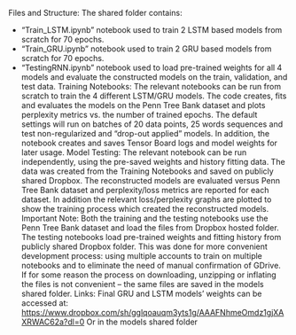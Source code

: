 Files and Structure:
The shared folder contains:
- “Train_LSTM.ipynb” notebook used to train 2 LSTM based models from scratch for 70 epochs.
- “Train_GRU.ipynb” notebook used to train 2 GRU based models from scratch for 70 epochs.
- “TestingRNN.ipynb” notebook used to load pre-trained weights for all 4 models and evaluate the
constructed models on the train, validation, and test data.
Training Notebooks:
The relevant notebooks can be run from scratch to train the 4 different LSTM/GRU models. The code
creates, fits and evaluates the models on the Penn Tree Bank dataset and plots perplexity metrics vs. the
number of trained epochs.
The default settings will run on batches of 20 data points, 25 words sequences and test non-regularized
and “drop-out applied” models.
In addition, the notebook creates and saves Tensor Board logs and model weights for later usage.
Model Testing:
The relevant notebook can be run independently, using the pre-saved weights and history fitting data.
The data was created from the Training Notebooks and saved on publicly shared Dropbox.
The reconstructed models are evaluated versus Penn Tree Bank dataset and perplexity/loss metrics are
reported for each dataset.
In addition the relevant loss/perplexity graphs are plotted to show the training process which created
the reconstructed models.
Important Note:
Both the training and the testing notebooks use the Penn Tree Bank dataset and load the files from
Dropbox hosted folder.
The testing notebooks load pre-trained weights and fitting history from publicly shared Dropbox folder.
This was done for more convenient development process: using multiple accounts to train on multiple
notebooks and to eliminate the need of manual confirmation of GDrive.
If for some reason the process on downloading, unzipping or inflating the files is not convenient – the
same files are saved in the models shared folder.
Links:
Final GRU and LSTM models’ weights can be accessed at:
https://www.dropbox.com/sh/gglqoauqm3yts1g/AAAFNhmeOmdz1gjXAXRWAC62a?dl=0
Or in the models shared folder